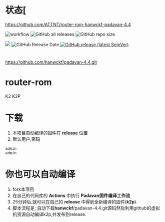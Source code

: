 # 状态[
https://github.com/ATTNT/router-rom-hanwckf-padavan-4.4

![workflow](https://github.com/ATTNT/router-rom-hanwckf-padavan-4.4/actions/workflows/Padavan.yml/badge.svg)
![GitHub all releases](https://img.shields.io/github/downloads/ATTNT/router-rom-hanwckf-padavan-4.4/total?label=下载量)
![GitHub repo size](https://img.shields.io/github/repo-size/ATTNT/router-rom-hanwckf-padavan-4.4?label=库大小)

![](https://img.shields.io/github/last-commit/ATTNT/router-rom-hanwckf-padavan-4.4?label=最近提交)
![GitHub Release Date](https://img.shields.io/github/release-date/ATTNT/router-rom-hanwckf-padavan-4.4?label=最新发布)
[![GitHub release (latest SemVer)](https://img.shields.io/github/v/release/ATTNT/router-rom-hanwckf-padavan-4.4m?label=最新版本)](https://github.com/ATTNT/router-rom-hanwckf-padavan-4.4/releases)

# 
https://github.com/hanwckf/padavan-4.4.git

# router-rom
K2 K2P 
 
# 下载
 1. 本项目自动编译的固件在 [**release**](https://github.com/ATTNT/router-rom-hanwckf-padavan-4.4/releases) 位置
 2. 默认用户,密码
 ```
 admin
 admin
 ```
# 你也可以自动编译
 1. fork本项目
 2. 在自己的代码库的 **Actions** 中执行 **Padavan固件编译工作流** 
 3. 25分钟后,就可以在自己的 **release** 中得到全新编译的固件(**k2p**).
 4. 脚本流程是: 自动下载**hanwckf**/padavan-4.4.git源码然后利用github的虚拟机资源自动编译k2p,并发布到release.

